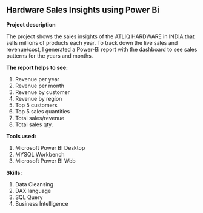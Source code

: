 <h2>Hardware Sales Insights using Power Bi</h2>

**Project description**

The project shows the sales insights of the ATLIQ HARDWARE in INDIA that sells millions of products each year.
To track down the live sales and revenue/cost, I generated a Power-Bi report with the dashboard to see sales patterns
for the years and months.

**The report helps to see:**
<ol>
    <li>Revenue per year</li>
    <li>Revenue per month</li>
    <li>Revenue by customer</li>
    <li>Revenue by region</li>
    <li>Top 5 customers</li>
    <li>Top 5 sales quantities</li>
    <li>Total sales/revenue</li>
    <li>Total sales qty.</li>
</ol>

**Tools used:**
<ol>
    <li>Microsoft Power BI Desktop</li>
    <li>MYSQL Workbench</li>
    <li>Microsoft Power BI Web</li>
</ol>

**Skills:**
<ol>
    <li>Data Cleansing</li>
    <li>DAX language</li>
    <li>SQL Query</li>
    <li>Business Intelligence</li>
</ol>